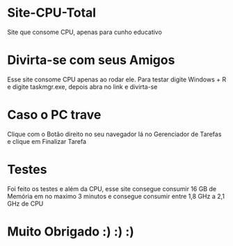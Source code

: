 # Site-CPU-Total
Site que consome CPU, apenas para cunho educativo

# Divirta-se com seus Amigos

Esse site consome CPU apenas ao rodar ele. Para testar digite Windows + R e digite taskmgr.exe, depois abra no link e divirta-se

# Caso o PC trave

Clique com o Botão direito no seu navegador lá no Gerenciador de Tarefas e clique em Finalizar Tarefa

# Testes

Foi feito os testes e além da CPU, esse site consegue consumir 16 GB de Memória em no maximo 3 minutos e consegue consumir entre 1,8 GHz a 2,1 GHz de CPU


# Muito Obrigado :) :) :)
